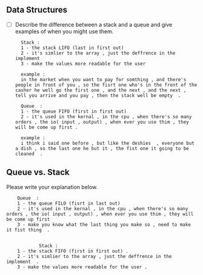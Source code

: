 ## Data Structures
* [ ] Describe the difference between a stack and a queue and give examples of when you might use them.
	
		Stack : 
		1 - the stack LIFO (last in first out)
		2 - it's simlier to the array , just the deffrence in the implement 
		3 - make the values more readable for the user 

		example : 
		in the market when you want to pay for somthing , and there's people in front of you , so the fisrt one who's in the front of the casher he well go the first one , and the next , and the next , tell you arrive and you pay , then the stack well be empty  . 

		Queue  :
		1 - the queue FIFO (first in first out)
		2 - it's used in the kernal , in the cpu , when there's so many orders , the io( input , output) , when ever you use thim , they will be come up first .

		example : 
		i think i said one before , but like the deshies  , everyone but a dish , so the last one he but it , the fist one it going to be cleaned  .

## Queue vs. Stack
Please write your explanation below.

		Queue  :
		1 - the queue FILO (fisrt in last out)
		2 - it's used in the kernal , in the cpu , when there's so many orders , the io( input , output) , when ever you use thim , they will be come up first 
		3 - make you know what the last thing you make so , need to make it fist thing  .


				Stack : 
		1 - the stack FIFO (first in first out) . 
		2 - it's simlier to the array , just the deffrence in the implement  .
		3 - make the values more readable for the user . 
